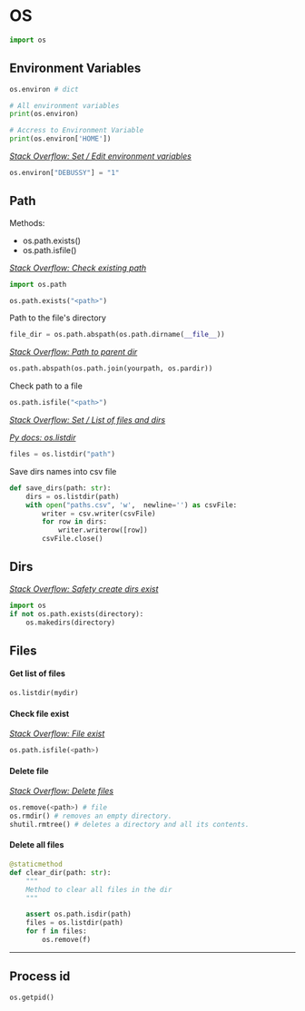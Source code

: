 # OS
```python
import os
```

## Environment Variables

```python
os.environ # dict

# All environment variables
print(os.environ)

# Accress to Environment Variable
print(os.environ['HOME'])
```

[_Stack Overflow: Set / Edit environment variables_](https://stackoverflow.com/questions/5971312/how-to-set-environment-variables-in-python)
```python 
os.environ["DEBUSSY"] = "1"
```

## Path

Methods:
- os.path.exists()
- os.path.isfile()

[_Stack Overflow: Check existing path_](https://stackoverflow.com/questions/82831/how-do-i-check-whether-a-file-exists-without-exceptions)
```python
import os.path

os.path.exists("<path>")
```

Path to the file's directory
```python
file_dir = os.path.abspath(os.path.dirname(__file__))
```

[_Stack Overflow: Path to parent dir_](https://stackoverflow.com/questions/2860153/how-do-i-get-the-parent-directory-in-python#2860193)
```python
os.path.abspath(os.path.join(yourpath, os.pardir))
```

Check path to a file
```python
os.path.isfile("<path>")
```

[_Stack Overflow: Set / List of files and dirs_](https://stackoverflow.com/questions/3207219/how-do-i-list-all-files-of-a-directory)

[_Py docs: os.listdir_](https://docs.python.org/2/library/os.html#os.listdir)

```python
files = os.listdir("path")
```

Save dirs names into csv file

```python
def save_dirs(path: str):
    dirs = os.listdir(path)
    with open("paths.csv", 'w',  newline='') as csvFile:
        writer = csv.writer(csvFile)
        for row in dirs:
            writer.writerow([row])
        csvFile.close()
```

## Dirs

[_Stack Overflow: Safety create dirs exist_](https://stackoverflow.com/questions/273192/how-can-i-safely-create-a-nested-directory)

```python
import os
if not os.path.exists(directory):
    os.makedirs(directory)
```

## Files

#### Get list of files

```python
os.listdir(mydir)
```

#### Check file exist

[_Stack Overflow: File exist_](https://stackoverflow.com/questions/82831/how-do-i-check-whether-a-file-exists-without-exceptions)

```python
os.path.isfile(<path>) 
```

#### Delete file

[_Stack Overflow: Delete files_](https://stackoverflow.com/questions/1995373/deleting-all-files-in-a-directory-with-python)

```python
os.remove(<path>) # file
os.rmdir() # removes an empty directory.
shutil.rmtree() # deletes a directory and all its contents.
```

#### Delete all files

```python
@staticmethod
def clear_dir(path: str):
    """
    Method to clear all files in the dir
    """

    assert os.path.isdir(path)
    files = os.listdir(path)
    for f in files:
        os.remove(f)
```

***

## Process id

```puthon
os.getpid()
```

<!-- """
TODO: Command In, Read command output
read from concole os.popen().read()

# TODO:
Creating Directory - https://stackoverflow.com/questions/273192/how-can-i-safely-create-a-nested-directory-in-python
""" -->

<!-- 

"""
List of files and dirs:
https://docs.python.org/2/library/os.html#os.listdir
https://stackoverflow.com/questions/3207219/how-do-i-list-all-files-of-a-directory
"""
files = os.listdir("path")


"""
https://docs.python.org/3/library/os.html#os.walk
"""
os.walk()

"""
Path
""" -->